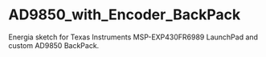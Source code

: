 # AD9850_with_Encoder_BackPack
Energia sketch for Texas Instruments MSP-EXP430FR6989 LaunchPad and custom AD9850 BackPack.
